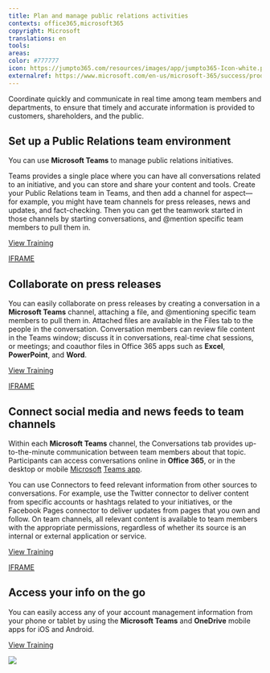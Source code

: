 ```yaml
---
title: Plan and manage public relations activities
contexts: office365,microsoft365
copyright: Microsoft
translations: en
tools: 
areas: 
color: #777777
icon: https://jumpto365.com/resources/images/app/jumpto365-Icon-white.png
externalref: https://www.microsoft.com/en-us/microsoft-365/success/productivitylibrary/plan-and-manage-public-relations-activities
---
```

Coordinate quickly and communicate in real time among team members and departments, to ensure that timely and accurate information is provided to customers, shareholders, and the public.


## Set up a Public Relations team environment

You can use **Microsoft Teams** to manage public relations initiatives. 

Teams provides a single place where you can have all conversations related to an initiative, and you can store and share your content and tools. Create your Public Relations team in Teams, and then add a channel for aspect—for example, you might have team channels for press releases, news and updates, and fact-checking. Then you can get the teamwork started in those channels by starting conversations, and @mention specific team members to pull them in.

[View Training](https://support.office.com/article/Microsoft-Teams-Quick-Start-422bf3aa-9ae8-46f1-83a2-e65720e1a34d)

[IFRAME](https://www.microsoft.com/en-us/videoplayer/embed/RE1Tmr7)

## Collaborate on press releases

You can easily collaborate on press releases by creating a conversation in a **Microsoft Teams** channel, attaching a file, and @mentioning specific team members to pull them in. Attached files are available in the Files tab  to the people in the conversation. Conversation members can review file content in the Teams window; discuss it in conversations, real-time chat sessions, or meetings; and coauthor files in Office 365 apps such as **Excel**, **PowerPoint**, and **Word**.

[View Training](https://support.office.com/article/Productive-conversations-99d33aaa-0743-47c6-a476-eb0a24abcb7e)

[IFRAME](https://www.microsoft.com/en-us/videoplayer/embed/RE1UCoT)

## Connect social media and news feeds to team channels

Within each **Microsoft Teams** channel, the Conversations tab provides up-to-the-minute communication between team members about that topic. Participants can access conversations online in **Office 365**, or in the desktop or mobile [Microsoft](https://teams.microsoft.com/downloads "Microsoft Teams app") [Teams app](https://teams.microsoft.com/downloads "Microsoft Teams app").

You can use Connectors to feed relevant information from other sources to conversations. For example, use the Twitter connector to deliver content from specific accounts or hashtags related to your initiatives, or the Facebook Pages connector to deliver updates from pages that you own and follow. On team channels, all relevant content is available to team members with the appropriate permissions, regardless of whether its source is an internal or external application or service.

[View Training](https://support.office.com/article/Apps-services-and-plugins-in-Microsoft-Teams-cc1fba57-9900-4634-8306-2360a40c665b)

[IFRAME](https://www.microsoft.com/en-us/videoplayer/embed/RE1UzLu)

## Access your info on the go

You can easily access any of your account management information from your phone or tablet by using the **Microsoft Teams** and **OneDrive** mobile apps for iOS and Android. 

[View Training](https://teams.microsoft.com/downloads)

![](http://img-prod-cms-rt-microsoft-com.akamaized.net/cms/api/am/imageFileData/RE1YeAY?ver=6e7e)


